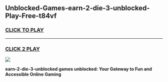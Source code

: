 
## Unblocked-Games-earn-2-die-3-unblocked-Play-Free-t84vf
<h3>
<a href="https://premium76.site?title=earn-2-die-3-unblocked&ref=18A1">CLICK TO PLAY</a></h3>
<hr>

<h3>
<a href="https://premium76.site?title=earn-2-die-3-unblocked&ref=18A1">CLICK 2 PLAY</a>
  
</h3>

<a href="https://premium76.site?title=earn-2-die-3-unblocked&ref=18A1"><img src="https://clearcache.store/games.png"></a>


**earn-2-die-3-unblocked games unblocked: Your Gateway to Fun and Accessible Online Gaming**
